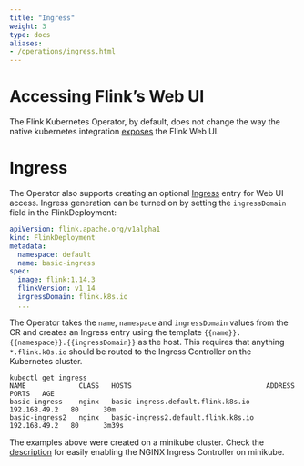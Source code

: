 ```yaml
---
title: "Ingress"
weight: 3
type: docs
aliases:
- /operations/ingress.html
---
```

<!--
Licensed to the Apache Software Foundation (ASF) under one
or more contributor license agreements.  See the NOTICE file
distributed with this work for additional information
regarding copyright ownership.  The ASF licenses this file
to you under the Apache License, Version 2.0 (the
"License"); you may not use this file except in compliance
with the License.  You may obtain a copy of the License at

  http://www.apache.org/licenses/LICENSE-2.0

Unless required by applicable law or agreed to in writing,
software distributed under the License is distributed on an
"AS IS" BASIS, WITHOUT WARRANTIES OR CONDITIONS OF ANY
KIND, either express or implied.  See the License for the
specific language governing permissions and limitations
under the License.
-->

# Accessing Flink’s Web UI

The Flink Kubernetes Operator, by default, does not change the way the native kubernetes integration [exposes](https://nightlies.apache.org/flink/flink-docs-master/docs/deployment/resource-providers/native_kubernetes/#accessing-flinks-web-ui) the Flink Web UI.

# Ingress
The Operator also supports creating an optional [Ingress](https://kubernetes.io/docs/concepts/services-networking/ingress/) entry for Web UI access. Ingress generation can be turned on by setting the `ingressDomain` field in the FlinkDeployment:

```yaml
apiVersion: flink.apache.org/v1alpha1
kind: FlinkDeployment
metadata:
  namespace: default
  name: basic-ingress
spec:
  image: flink:1.14.3
  flinkVersion: v1_14
  ingressDomain: flink.k8s.io
  ...
```

The Operator takes the `name`, `namespace` and `ingressDomain` values from the CR and creates an Ingress entry using the template `{{name}}.{{namespace}}.{{ingressDomain}}` as the host. This requires that anything `*.flink.k8s.io` should be routed to the Ingress Controller on the Kubernetes cluster.

```shell
kubectl get ingress
NAME             CLASS   HOSTS                                 ADDRESS        PORTS   AGE
basic-ingress    nginx   basic-ingress.default.flink.k8s.io    192.168.49.2   80      30m
basic-ingress2   nginx   basic-ingress2.default.flink.k8s.io   192.168.49.2   80      3m39s
```

The examples above were created on a minikube cluster. Check the [description](https://kubernetes.io/docs/tasks/access-application-cluster/ingress-minikube/) for easily enabling the NGINX Ingress Controller on minikube.


